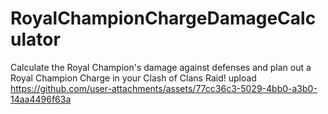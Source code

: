 # RoyalChampionChargeDamageCalculator
Calculate the Royal Champion's damage against defenses and plan out a Royal Champion Charge in your Clash of Clans Raid!
upload https://github.com/user-attachments/assets/77cc36c3-5029-4bb0-a3b0-14aa4496f63a
